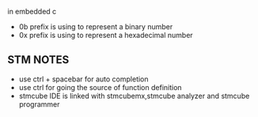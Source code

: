 in embedded c 

- 0b prefix is using to represent a binary number
- 0x prefix is using to represent a hexadecimal number

## STM NOTES
* use ctrl + spacebar for auto completion 
* use ctrl for going the source of function definition
* stmcube IDE is linked with stmcubemx,stmcube analyzer and stmcube programmer  